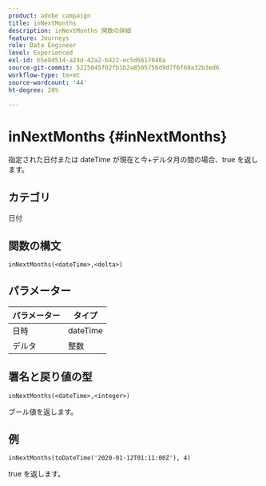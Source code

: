 ```yaml
---
product: adobe campaign
title: inNextMonths
description: inNextMonths 関数の詳細
feature: Journeys
role: Data Engineer
level: Experienced
exl-id: b5e8d514-a24d-42a2-b422-ec5d6617048a
source-git-commit: 5225045f02fb1b2a8505756d9d7f6f60a32b3ed6
workflow-type: tm+mt
source-wordcount: '44'
ht-degree: 20%

---
```


# inNextMonths {#inNextMonths}

指定された日付または dateTime が現在と今+デルタ月の間の場合、true を返します。

## カテゴリ

日付

## 関数の構文

`inNextMonths(<dateTime>,<delta>)`

## パラメーター

| パラメーター | タイプ |
|-----------|------------------|
| 日時 | dateTime |
| デルタ | 整数 |

## 署名と戻り値の型

`inNextMonths(<dateTime>,<integer>)`

ブール値を返します。

## 例

`inNextMonths(toDateTime('2020-01-12T01:11:00Z'), 4)`

true を返します。
